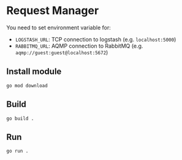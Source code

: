 # Request Manager

You need to set environment variable for:
- `LOGSTASH_URL`: TCP connection to logstash (e.g. `localhost:5000`)
- `RABBITMQ_URL`: AQMP connection to RabbitMQ (e.g. `aqmp://guest:guest@localhost:5672`)

## Install module
```
go mod download
```

## Build
```
go build .
```

## Run
```
go run .
```
